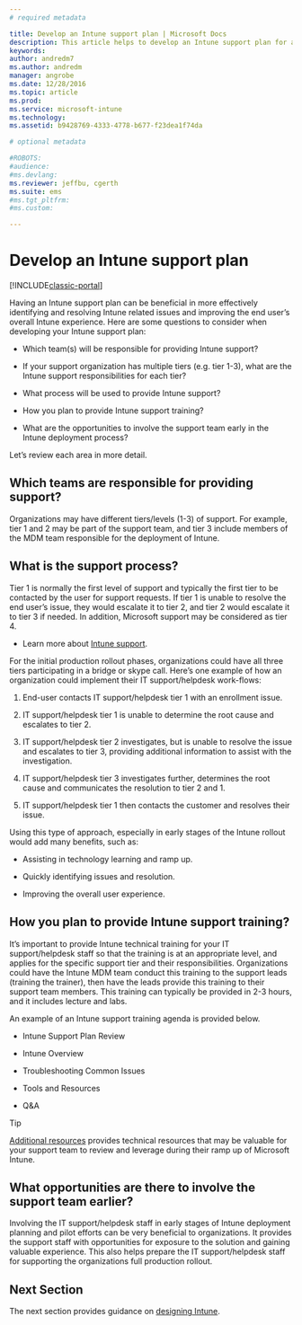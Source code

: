 ```yaml
---
# required metadata

title: Develop an Intune support plan | Microsoft Docs
description: This article helps to develop an Intune support plan for a Microsoft Intune cloud-only design and implementation.
keywords:
author: andredm7
ms.author: andredm
manager: angrobe
ms.date: 12/28/2016
ms.topic: article
ms.prod:
ms.service: microsoft-intune
ms.technology:
ms.assetid: b9428769-4333-4778-b677-f23dea1f74da

# optional metadata

#ROBOTS:
#audience:
#ms.devlang:
ms.reviewer: jeffbu, cgerth
ms.suite: ems
#ms.tgt_pltfrm:
#ms.custom:

---
```


# Develop an Intune support plan

[!INCLUDE[classic-portal](../includes/classic-portal.md)]

Having an Intune support plan can be beneficial in more effectively identifying and resolving Intune related issues and improving the end user’s overall Intune experience. Here are some questions to consider when developing your Intune support plan:

-   Which team(s) will be responsible for providing Intune support?

-   If your support organization has multiple tiers (e.g. tier 1-3), what are the Intune support responsibilities for each tier?

-   What process will be used to provide Intune support?

-   How you plan to provide Intune support training?

-   What are the opportunities to involve the support team early in the Intune deployment process?

Let’s review each area in more detail.

## Which teams are responsible for providing support? 

Organizations may have different tiers/levels (1-3) of support. For example, tier 1 and 2 may be part of the support team, and tier 3 include members of the MDM team responsible for the deployment of Intune.

## What is the support process?

Tier 1 is normally the first level of support and typically the first tier to be contacted by the user for support requests. If tier 1 is unable to resolve the end user’s issue, they would escalate it to tier 2, and tier 2 would escalate it to tier 3 if needed. In addition, Microsoft support may be considered as tier 4.

-   Learn more about [Intune support](/intune/troubleshoot/how-to-get-support-for-microsoft-intune.md).

For the initial production rollout phases, organizations could have all three tiers participating in a bridge or skype call. Here’s one example of how an organization could implement their IT support/helpdesk work-flows:

1.  End-user contacts IT support/helpdesk tier 1 with an enrollment issue.

2.  IT support/helpdesk tier 1 is unable to determine the root cause and escalates to tier 2.

3.  IT support/helpdesk tier 2 investigates, but is unable to resolve the issue and escalates to tier 3, providing additional information to assist with the investigation.

4.  IT support/helpdesk tier 3 investigates further, determines the root cause and communicates the resolution to tier 2 and 1.

5.  IT support/helpdesk tier 1 then contacts the customer and resolves their issue.

Using this type of approach, especially in early stages of the Intune rollout would add many benefits, such as:

-   Assisting in technology learning and ramp up.

-   Quickly identifying issues and resolution.

-   Improving the overall user experience.

## How you plan to provide Intune support training?

It’s important to provide Intune technical training for your IT support/helpdesk staff so that the training is at an appropriate level, and applies for the specific support tier and their responsibilities. Organizations could have the Intune MDM team conduct this training to the support leads (training the trainer), then have the leads provide this training to their support team members. This training can typically be provided in 2-3 hours, and it includes lecture and labs.

An example of an Intune support training agenda is provided below.

-   Intune Support Plan Review

-   Intune Overview

-   Troubleshooting Common Issues

-   Tools and Resources

-   Q&A

>[!TIP] 
> [Additional resources](additional-resources.md) provides technical resources that may be valuable for your support team to review and leverage during their ramp up of Microsoft Intune.

## What opportunities are there to involve the support team earlier? 

Involving the IT support/helpdesk staff in early stages of Intune deployment planning and pilot efforts can be very beneficial to organizations. It provides the support staff with opportunities for exposure to the solution and gaining valuable experience. This also helps prepare the IT support/helpdesk staff for supporting the organizations full production rollout.

## Next Section

The next section provides guidance on [designing Intune](section-7-create-an-intune-design.md).
